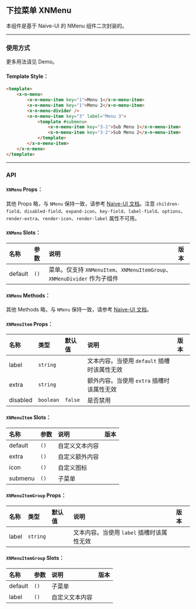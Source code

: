 ﻿## 下拉菜单 XNMenu

本组件是基于 Naive-UI 的 NMenu 组件二次封装的。

---

### 使用方式

更多用法请见 Demo。

#### Template Style：

```html
<template>
    <x-n-menu>
        <x-n-menu-item key="1">Menu 1</x-n-menu-item>
        <x-n-menu-item key="1">Menu 2</x-n-menu-item>
        <x-n-menu-divider />
        <x-n-menu-item key="3" label="Menu 3">
            <template #submenu>
                <x-n-menu-item key="3-1">Sub Menu 1</x-n-menu-item>
                <x-n-menu-item key="3-2">Sub Menu 2</x-n-menu-item>
            </template>
        </x-n-menu-item>
    </x-n-menu>
</template>
```

---

### API

#### `XNMenu` Props：

其他 Props 略，与 `NMenu` 保持一致，请参考 [Naive-UI 文档](https://www.naiveui.com/zh-CN/os-theme/components/menu#Menu-Props)。注意 `children-field`、`disabled-field`、`expand-icon`、`key-field`、`label-field`、`options`、`render-extra`、`render-icon`、`render-label` 属性不可用。

#### `XNMenu` Slots：

| 名称    | 参数 | 说明                                                                     | 版本 |
| :------ | :--- | :----------------------------------------------------------------------- | :--- |
| default | `()` | 菜单。仅支持 `XNMenuItem`、`XNMenuItemGroup`、`XNMenuDivider` 作为子组件 |      |

#### `XNMenu` Methods：

其他 Methods 略，与 `NMenu` 保持一致，请参考 [Naive-UI 文档](https://www.naiveui.com/zh-CN/os-theme/components/menu#Menu-Methods)。

#### `XNMenuItem` Props：

| 名称     | 类型      | 默认值  | 说明                                        | 版本 |
| :------- | :-------- | :------ | :------------------------------------------ | :--- |
| label    | `string`  |         | 文本内容。当使用 `default` 插槽时该属性无效 |      |
| extra    | `string`  |         | 额外内容。当使用 `extra` 插槽时该属性无效   |      |
| disabled | `boolean` | `false` | 是否禁用                                    |      |

#### `XNMenuItem` Slots：

| 名称    | 参数 | 说明           | 版本 |
| :------ | :--- | :------------- | :--- |
| default | `()` | 自定义文本内容 |      |
| extra   | `()` | 自定义额外内容 |      |
| icon    | `()` | 自定义图标     |      |
| submenu | `()` | 子菜单         |      |

#### `XNMenuItemGroup` Props：

| 名称  | 类型     | 默认值 | 说明                                      | 版本 |
| :---- | :------- | :----- | :---------------------------------------- | :--- |
| label | `string` |        | 文本内容。当使用 `label` 插槽时该属性无效 |      |

#### `XNMenuItemGroup` Slots：

| 名称    | 参数 | 说明           | 版本 |
| :------ | :--- | :------------- | :--- |
| default | `()` | 子菜单         |      |
| label   | `()` | 自定义文本内容 |      |
